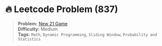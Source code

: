 # 🔥 Leetcode Problem (837)

> **Problem:** [New 21 Game](https://leetcode.com/problems/new-21-game/)<br />
> **Difficulty:** Medium<br/>
> **Tags:** `Math`, `Dynamic Programming`, `Sliding Window`, `Probability and Statistics`
